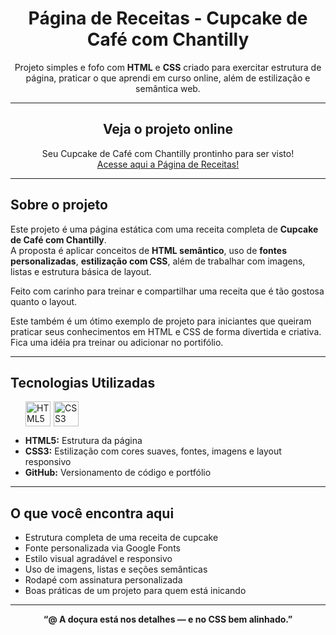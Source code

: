 <h1 align="center"> Página de Receitas - Cupcake de Café com Chantilly</h1>

<p align="center">
  Projeto simples e fofo com <strong>HTML</strong> e <strong>CSS</strong> criado para exercitar estrutura de página, praticar o que aprendi em curso online, além de estilização e semântica web.
</p>

---

<h2 align="center"> Veja o projeto online</h2>
<p align="center">
Seu Cupcake de Café com Chantilly prontinho para ser visto! 
<br>
<a href="https://marizari.github.io/recipe-page-design.github.io/" target="_blank" rel="noopener noreferrer">Acesse aqui a Página de Receitas!</a> 
</p>

---

##  Sobre o projeto
Este projeto é uma página estática com uma receita completa de **Cupcake de Café com Chantilly**.  
A proposta é aplicar conceitos de **HTML semântico**, uso de **fontes personalizadas**, **estilização com CSS**, além de trabalhar com imagens, listas e estrutura básica de layout.

Feito com carinho para treinar e compartilhar uma receita que é tão gostosa quanto o layout. 

Este também é um ótimo exemplo de projeto para iniciantes que queiram praticar seus conhecimentos em HTML e CSS de forma divertida e criativa. Fica uma idéia pra treinar ou adicionar no portifólio.

---

##  Tecnologias Utilizadas

<div style="display: flex; gap: 5px; padding-left:24px">
  <img src="https://cdn.jsdelivr.net/gh/devicons/devicon/icons/html5/html5-original.svg" title="HTML5" width="40"/>
  <img src="https://cdn.jsdelivr.net/gh/devicons/devicon/icons/css3/css3-original.svg" title="CSS3" width="40"/>
</div>

- **HTML5:** Estrutura da página  
- **CSS3:** Estilização com cores suaves, fontes, imagens e layout responsivo  
- **GitHub:** Versionamento de código e portfólio

---

##  O que você encontra aqui
- Estrutura completa de uma receita de cupcake
- Fonte personalizada via Google Fonts
- Estilo visual agradável e responsivo
- Uso de imagens, listas e seções semânticas
- Rodapé com assinatura personalizada
- Boas práticas de um projeto para quem está inicando
---

<p align="center"><strong>“@ A doçura está nos detalhes — e no CSS bem alinhado.”</strong></p>
